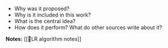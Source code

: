 - Why was it proposed?
- Why is it included in this work?
- What is the central idea?
- How does it perform? What do other sources write about it?

**Notes:**
[[🔢LR algorithm notes]]